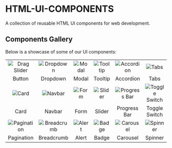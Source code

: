 # HTML-UI-COMPONENTS

A collection of reusable HTML UI components for web development.

## Components Gallery

Below is a showcase of some of our UI components:

|                                        |                                      |                            |                                |                                          |                                            |
| :------------------------------------: | :----------------------------------: | :------------------------: | :----------------------------: | :--------------------------------------: | :----------------------------------------: |
| ![Drag Slider](images/drag-slider.png) |   ![Dropdown](images/dropdown.jpg)   | ![Modal](images/modal.jpg) | ![Tooltip](images/tooltip.jpg) |    ![Accordion](images/accordion.jpg)    |          ![Tabs](images/tabs.jpg)          |
|                 Button                 |               Dropdown               |           Modal            |            Tooltip             |                Accordion                 |                    Tabs                    |
|        ![Card](images/card.jpg)        |     ![Navbar](images/navbar.jpg)     |  ![Form](images/form.jpg)  |  ![Slider](images/slider.jpg)  | ![Progress Bar](images/progress-bar.jpg) | ![Toggle Switch](images/toggle-switch.jpg) |
|                  Card                  |                Navbar                |            Form            |             Slider             |               Progress Bar               |               Toggle Switch                |
|  ![Pagination](images/pagination.jpg)  | ![Breadcrumb](images/breadcrumb.jpg) | ![Alert](images/alert.jpg) |   ![Badge](images/badge.jpg)   |     ![Carousel](images/carousel.jpg)     |       ![Spinner](images/spinner.jpg)       |
|               Pagination               |              Breadcrumb              |           Alert            |             Badge              |                 Carousel                 |                  Spinner                   |
